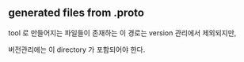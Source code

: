 ## generated files from .proto

tool 로 만들어지는 파일들이 존재하는 이 경로는 version 관리에서 제외되지만,

버전관리에는 이 directory 가 포함되어야 한다.